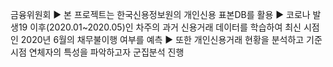 금융위원회
▶ 본 프로젝트는 한국신용정보원의 개인신용 표본DB를 활용
▶ 코로나 발생19 이후(2020.01~2020.05)인 차주의 과거 신용거래 데이터를 학습하여 최신 시점인 2020년 6월의 채무불이행 여부를 예측
▶ 또한 개인신용거래 현황을 분석하고 기준시점 연체자의 특성을 파악하고자 군집분석 진행

